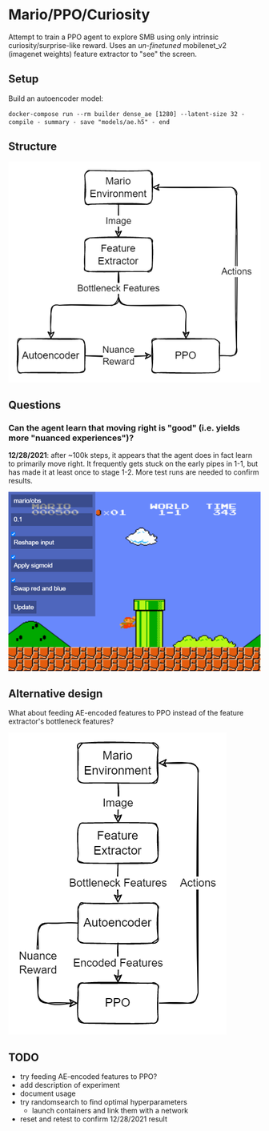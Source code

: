 # Mario/PPO/Curiosity

Attempt to train a PPO agent to explore SMB using only intrinsic curiosity/surprise-like reward. Uses an *un-finetuned* mobilenet_v2 (imagenet weights) feature extractor to "see" the screen.

## Setup
Build an autoencoder model:
```
docker-compose run --rm builder dense_ae [1280] --latent-size 32 - compile - summary - save "models/ae.h5" - end
```

## Structure
![Diagram](images/diagram.drawio.png)

## Questions
### Can the agent learn that moving right is "good" (i.e. yields more "nuanced experiences")?
**12/28/2021**: after ~100k steps, it appears that the agent does in fact learn to primarily move right. It frequently gets stuck on the early pipes in 1-1, but has made it at least once to stage 1-2. More test runs are needed to confirm results.

![Diagram](images/12-28-2021-result.png)

## Alternative design
What about feeding AE-encoded features to PPO instead of the feature extractor's bottleneck features?

![Diagram](images/alternative.drawio.png)

## TODO
- try feeding AE-encoded features to PPO?
- add description of experiment
- document usage
- try randomsearch to find optimal hyperparameters
  - launch containers and link them with a network
- reset and retest to confirm 12/28/2021 result
